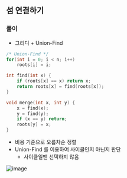 ## 섬 연결하기

### 풀이
- 그리디 + Union-Find
```c++
/* Union-Find */
for(int i = 0; i < n; i++)
    roots[i] = i;

int find(int x) {
	if (roots[x] == x) return x;
	return roots[x] = find(roots[x]);
}

void merge(int x, int y) {
	x = find(x);
	y = find(y);
	if (x == y) return;
	roots[y] = x;
}
```

- 비용 기준으로 오름차순 정렬
- Union-Find 를 이용하여 사이클인지 아닌지 판단
    - 사이클일땐 선택하지 않음

![image](https://user-images.githubusercontent.com/57518908/160164564-cfb0c31b-a93d-478b-9eaa-9309fe4352d1.png)